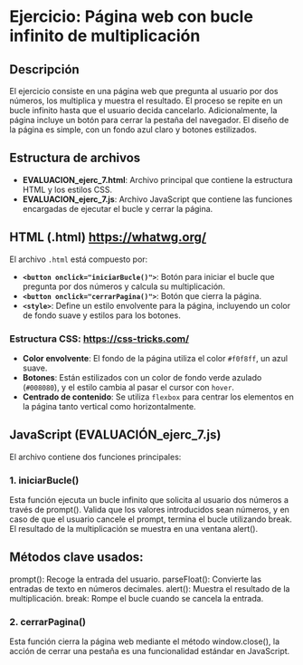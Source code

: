 # Ejercicio: Página web con bucle infinito de multiplicación

## Descripción

El ejercicio consiste en una página web que pregunta al usuario por dos números, los multiplica y muestra el resultado. El proceso se repite en un bucle infinito hasta que el usuario decida cancelarlo. Adicionalmente, la página incluye un botón para cerrar la pestaña del navegador. El diseño de la página es simple, con un fondo azul claro y botones estilizados.

## Estructura de archivos

- **EVALUACION_ejerc_7.html**: Archivo principal que contiene la estructura HTML y los estilos CSS.
- **EVALUACION_ejerc_7.js**: Archivo JavaScript que contiene las funciones encargadas de ejecutar el bucle y cerrar la página.
  
## HTML (.html) https://whatwg.org/

El archivo `.html` está compuesto por:
- **`<button onclick="iniciarBucle()">`**: Botón para iniciar el bucle que pregunta por dos números y calcula su multiplicación.
- **`<button onclick="cerrarPagina()">`**: Botón que cierra la página.
- **`<style>`**: Define un estilo envolvente para la página, incluyendo un color de fondo suave y estilos para los botones.

### Estructura CSS: https://css-tricks.com/
- **Color envolvente**: El fondo de la página utiliza el color `#f0f8ff`, un azul suave.
- **Botones**: Están estilizados con un color de fondo verde azulado (`#008080`), y el estilo cambia al pasar el cursor con `hover`.
- **Centrado de contenido**: Se utiliza `flexbox` para centrar los elementos en la página tanto vertical como horizontalmente.

## JavaScript (EVALUACIÓN_ejerc_7.js)

El archivo contiene dos funciones principales:

### 1. iniciarBucle()
Esta función ejecuta un bucle infinito que solicita al usuario dos números a través de prompt(). Valida que los valores introducidos sean números, y en caso de que el usuario cancele el prompt, termina el bucle utilizando break. El resultado de la multiplicación se muestra en una ventana alert().

## Métodos clave usados:

prompt(): Recoge la entrada del usuario.
parseFloat(): Convierte las entradas de texto en números decimales.
alert(): Muestra el resultado de la multiplicación.
break: Rompe el bucle cuando se cancela la entrada.

### 2. cerrarPagina()
Esta función cierra la página web mediante el método window.close(), la acción de cerrar una pestaña es una funcionalidad estándar en JavaScript.
